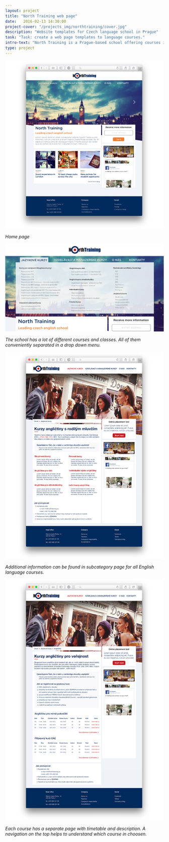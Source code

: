 ```yaml
---
layout: project
title: "North Training web page"
date:   2016-02-13 14:30:00
project-cover: "/projects_img/northtraining/cover.jpg"
description: "Website templates for Czech language school in Prague"
task: "Task: create a web page templates to language courses."
intro-text: "North Training is a Prague-based school offering courses in The English language. The school wanted to have a modern and understandable page for the young audience."
type: project
---
```


<span class="p700">![home page](/projects_img/northtraining/homepage.jpg)</span>

<span class="p-center">*Home page*</span>

<span class="p700">![drop down menu](/projects_img/northtraining/dropdownmenu.jpg)</span>

<span class="p-center">*The school has a lot of different courses and classes. All of them conveniently separated in a drop down menu.*</span>

<span class="p700">![timetables](/projects_img/northtraining/subcat.jpg)</span>

<span class="p-center">*Additional information can be found in subcategory page for all English language courses.*</span>

<span class="p700">![timetables](/projects_img/northtraining/timetables.jpg)</span>

<span class="p-center">*Each course has a separate page with timetable and description. A navigation on the top helps to understand which course in choosen.*</span>





